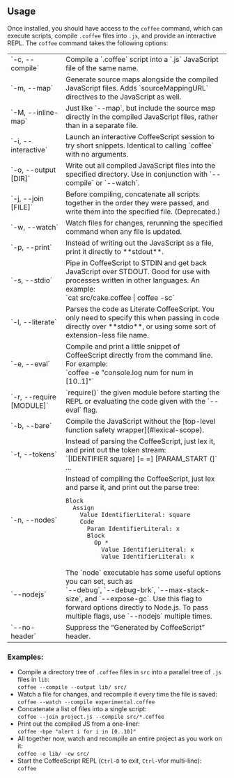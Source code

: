 ## Usage

Once installed, you should have access to the `coffee` command, which can execute scripts, compile `.coffee` files into `.js`, and provide an interactive REPL. The `coffee` command takes the following options:

<table>

<tbody>

<tr>

<td>`-c, --compile`</td>

<td>Compile a `.coffee` script into a `.js` JavaScript file of the same name.</td>

</tr>

<tr>

<td>`-m, --map`</td>

<td>Generate source maps alongside the compiled JavaScript files. Adds `sourceMappingURL` directives to the JavaScript as well.</td>

</tr>

<tr>

<td>`-M, --inline-map`</td>

<td>Just like `--map`, but include the source map directly in the compiled JavaScript files, rather than in a separate file.</td>

</tr>

<tr>

<td width="25%">`-i, --interactive`</td>

<td>Launch an interactive CoffeeScript session to try short snippets. Identical to calling `coffee` with no arguments.</td>

</tr>

<tr>

<td>`-o, --output [DIR]`</td>

<td>Write out all compiled JavaScript files into the specified directory. Use in conjunction with `--compile` or `--watch`.</td>

</tr>

<tr>

<td>`-j, --join [FILE]`</td>

<td>Before compiling, concatenate all scripts together in the order they were passed, and write them into the specified file. (Deprecated.)</td>

</tr>

<tr>

<td>`-w, --watch`</td>

<td>Watch files for changes, rerunning the specified command when any file is updated.</td>

</tr>

<tr>

<td>`-p, --print`</td>

<td>Instead of writing out the JavaScript as a file, print it directly to **stdout**.</td>

</tr>

<tr>

<td>`-s, --stdio`</td>

<td>Pipe in CoffeeScript to STDIN and get back JavaScript over STDOUT. Good for use with processes written in other languages. An example:<br>
`cat src/cake.coffee | coffee -sc`</td>

</tr>

<tr>

<td>`-l, --literate`</td>

<td>Parses the code as Literate CoffeeScript. You only need to specify this when passing in code directly over **stdio**, or using some sort of extension-less file name.</td>

</tr>

<tr>

<td>`-e, --eval`</td>

<td>Compile and print a little snippet of CoffeeScript directly from the command line. For example:<br>
`coffee -e "console.log num for num in [10..1]"`</td>

</tr>

<tr>

<td>`-r, --require [MODULE]`</td>

<td>`require()` the given module before starting the REPL or evaluating the code given with the `--eval` flag.</td>

</tr>

<tr>

<td>`-b, --bare`</td>

<td>Compile the JavaScript without the [top-level function safety wrapper](#lexical-scope).</td>

</tr>

<tr>

<td>`-t, --tokens`</td>

<td>Instead of parsing the CoffeeScript, just lex it, and print out the token stream:<br>
`[IDENTIFIER square] [= =] [PARAM_START (]` ...</td>

</tr>

<tr>

<td>`-n, --nodes`</td>

<td>Instead of compiling the CoffeeScript, just lex and parse it, and print out the parse tree:<br>

```
Block
  Assign
    Value IdentifierLiteral: square
    Code
      Param IdentifierLiteral: x
      Block
        Op *
          Value IdentifierLiteral: x
          Value IdentifierLiteral: x
```
</td>

</tr>

<tr>

<td>`--nodejs`</td>

<td>The `node` executable has some useful options you can set, such as<br>
`--debug`, `--debug-brk`, `--max-stack-size`, and `--expose-gc`. Use this flag to forward options directly to Node.js. To pass multiple flags, use `--nodejs` multiple times.</td>

</tr>

<tr>

<td>`--no-header`</td>

<td>Suppress the “Generated by CoffeeScript” header.</td>

</tr>

</tbody>

</table>

### Examples:

*   Compile a directory tree of `.coffee` files in `src` into a parallel tree of `.js` files in `lib`:<br>
    `coffee --compile --output lib/ src/`
*   Watch a file for changes, and recompile it every time the file is saved:<br>
    `coffee --watch --compile experimental.coffee`
*   Concatenate a list of files into a single script:<br>
    `coffee --join project.js --compile src/*.coffee`
*   Print out the compiled JS from a one-liner:<br>
    `coffee -bpe "alert i for i in [0..10]"`
*   All together now, watch and recompile an entire project as you work on it:<br>
    `coffee -o lib/ -cw src/`
*   Start the CoffeeScript REPL (`Ctrl-D` to exit, `Ctrl-V`for multi-line):<br>
    `coffee`
